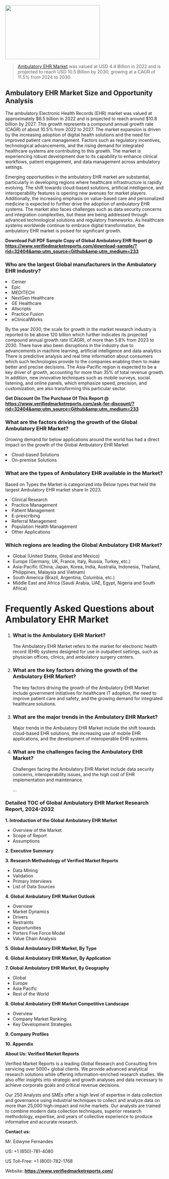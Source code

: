 <img src="https://ffe5etoiles.com/wp-content/uploads/2024/12/MST1-300x171.png" alt="" width="300" height="171" class="alignnone size-medium wp-image-20088" /><blockquote><p><p><a href="https://www.verifiedmarketreports.com/download-sample/?rid=32404&utm_source=Github&utm_medium=233" target="_blank">Ambulatory EHR Market</a> was valued at USD 4.4 Billion in 2022 and is projected to reach USD 10.5 Billion by 2030, growing at a CAGR of 11.5% from 2024 to 2030.</p></blockquote><p><h2>Ambulatory EHR Market Size and Opportunity Analysis</h2><p>The ambulatory Electronic Health Records (EHR) market was valued at approximately $6.5 billion in 2022 and is projected to reach around $10.8 billion by 2027. This growth represents a compound annual growth rate (CAGR) of about 10.5% from 2022 to 2027. The market expansion is driven by the increasing adoption of digital health solutions and the need for improved patient care management. Factors such as regulatory incentives, technological advancements, and the rising demand for integrated healthcare systems are contributing to this growth. The market is experiencing robust development due to its capability to enhance clinical workflows, patient engagement, and data management across ambulatory settings.</p><p>Emerging opportunities in the ambulatory EHR market are substantial, particularly in developing regions where healthcare infrastructure is rapidly evolving. The shift towards cloud-based solutions, artificial intelligence, and interoperability features is opening new avenues for market players. Additionally, the increasing emphasis on value-based care and personalized medicine is expected to further drive the adoption of ambulatory EHR systems. The market also faces challenges such as data security concerns and integration complexities, but these are being addressed through advanced technological solutions and regulatory frameworks. As healthcare systems worldwide continue to embrace digital transformation, the ambulatory EHR market is poised for significant growth.</p></p><p class=""><strong>Download Full PDF Sample Copy of Global Ambulatory EHR Report @ <a href="https://www.verifiedmarketreports.com/download-sample/?rid=32404&amp;utm_source=Github&amp;utm_medium=233" target="_blank">https://www.verifiedmarketreports.com/download-sample/?rid=32404&amp;utm_source=Github&amp;utm_medium=233</a></strong></p><h3 id="" class="">Who are the largest Global manufacturers in the Ambulatory EHR industry?</h3><p><li>Cerner</li><li> Epic</li><li> MEDITECH</li><li> NextGen Healthcare</li><li> GE Healthcare</li><li> Allscripts</li><li> Practice Fusion</li><li> eClinicalWorks</li></p><div class=""><div class="" dir="" data-message-author-role="" data-message-id="" data-message-model-slug=""><div class=""><div class=""><div class=""><div class="" dir="" data-message-author-role="" data-message-id="" data-message-model-slug=""><div class=""><div class=""><p>By the year 2030, the scale for growth in the market research industry is reported to be above 120 billion which further indicates its projected compound annual growth rate (CAGR), of more than 5.8% from 2023 to 2030. There have also been disruptions in the industry due to advancements in machine learning, artificial intelligence and data analytics There is predictive analysis and real time information about consumers which such technologies provide to the companies enabling them to make better and precise decisions. The Asia-Pacific region is expected to be a key driver of growth, accounting for more than 35% of total revenue growth. In addition, new innovative techniques such as mobile surveys, social listening, and online panels, which emphasize speed, precision, and customization, are also transforming this particular sector.</p><p><strong>Get Discount On The Purchase Of This Report @&nbsp; <a href="https://www.verifiedmarketreports.com/ask-for-discount/?rid=32404&amp;utm_source=Github&amp;utm_medium=233" target="_blank">https://www.verifiedmarketreports.com/ask-for-discount/?rid=32404&amp;utm_source=Github&amp;utm_medium=233</a></strong></p></div></div></div></div></div></div></div></div><h3 id="" class="">What are the factors driving the growth of the Global Ambulatory EHR Market?</h3><p id="" class="">Growing demand for below applications around the world has had a direct impact on the growth of the Global Ambulatory EHR Market</p><p id="" class=""><li>Cloud-based Solutions</li><li> On-premise Solutions</li></p><h3 id="" class="">What are the types of Ambulatory EHR available in the Market?</h3><p id="" class="">Based on Types the Market is categorized into Below types that held the largest Ambulatory EHR market share In 2023.</p><p id="" class=""><li>Clinical Research</li><li> Practice Management</li><li> Patient Management</li><li> E-prescribing</li><li> Referral Management</li><li> Population Health Management</li><li> Other Applications</li></p><h3 id="" class="">Which regions are leading the Global Ambulatory EHR Market?</h3><ul><li>Global (United States, Global and Mexico)</li><li>Europe (Germany, UK, France, Italy, Russia, Turkey, etc.)</li><li>Asia-Pacific (China, Japan, Korea, India, Australia, Indonesia, Thailand, Philippines, Malaysia and Vietnam)</li><li>South America (Brazil, Argentina, Columbia, etc.)</li><li>Middle East and Africa (Saudi Arabia, UAE, Egypt, Nigeria and South Africa)</li></ul><p> <h1>Frequently Asked Questions about Ambulatory EHR Market</h1> <ol> <li> <h3>What is the Ambulatory EHR Market?</h3> <p>The Ambulatory EHR Market refers to the market for electronic health record (EHR) systems designed for use in outpatient settings, such as physician offices, clinics, and ambulatory surgery centers.</p> </li> <li> <h3>What are the key factors driving the growth of the Ambulatory EHR Market?</h3> <p>The key factors driving the growth of the Ambulatory EHR Market include government initiatives for healthcare IT adoption, the need to improve patient care and safety, and the growing demand for integrated healthcare solutions.</p> </li> <li> <h3>What are the major trends in the Ambulatory EHR Market?</h3> <p>Major trends in the Ambulatory EHR Market include the shift towards cloud-based EHR solutions, the increasing use of mobile EHR applications, and the development of interoperable EHR systems.</p> </li> <li> <h3>What are the challenges facing the Ambulatory EHR Market?</h3> <p>Challenges facing the Ambulatory EHR Market include data security concerns, interoperability issues, and the high cost of EHR implementation and maintenance.</p> </li> ... <!-- Continue with more FAQs and answers --> </ol></body></html></p><h3 id="" class="">Detailed TOC of Global Ambulatory EHR Market Research Report, 2024-2032</h3><p id="" class=""><strong>1. Introduction of the Global Ambulatory EHR Market</strong></p><ul><li>Overview of the Market</li><li>Scope of Report</li><li>Assumptions</li></ul><p id="" class=""><strong>2. Executive Summary</strong></p><p id="" class=""><strong>3. Research Methodology of&nbsp;Verified Market Reports</strong></p><ul><li>Data Mining</li><li>Validation</li><li>Primary Interviews</li><li>List of Data Sources</li></ul><p id="" class=""><strong>4. Global Ambulatory EHR Market Outlook</strong></p><ul><li>Overview</li><li>Market Dynamics</li><li>Drivers</li><li>Restraints</li><li>Opportunities</li><li>Porters Five Force Model</li><li>Value Chain Analysis</li></ul><p id="" class=""><strong>5. Global Ambulatory EHR Market, By&nbsp;Type</strong></p><p id="" class=""><strong>6. Global Ambulatory EHR Market, By Application</strong></p><p id="" class=""><strong>7. Global Ambulatory EHR Market, By Geography</strong></p><ul><li>Global</li><li>Europe</li><li>Asia Pacific</li><li>Rest of the World</li></ul><p id="" class=""><strong>8. Global Ambulatory EHR Market Competitive Landscape</strong></p><ul><li>Overview</li><li>Company Market Ranking</li><li>Key Development Strategies</li></ul><p id="" class=""><strong>9. Company Profiles</strong></p><p id="" class=""><strong>10. Appendix</strong></p><p id="" class=""><strong>About Us: Verified Market Reports</strong></p><p id="" class="">Verified Market Reports is a leading Global Research and Consulting firm servicing over 5000+ global clients. We provide advanced analytical research solutions while offering information-enriched research studies. We also offer insights into strategic and growth analyses and data necessary to achieve corporate goals and critical revenue decisions.</p><p id="" class="">Our 250 Analysts and SMEs offer a high level of expertise in data collection and governance using industrial techniques to collect and analyze data on more than 25,000 high-impact and niche markets. Our analysts are trained to combine modern data collection techniques, superior research methodology, expertise, and years of collective experience to produce informative and accurate research.</p><p id="" class=""><strong>Contact us:</strong></p><p id="" class="">Mr. Edwyne Fernandes</p><p id="" class="">US: +1 (650)-781-4080</p><p id="" class="">US Toll-Free: +1 (800)-782-1768</p><p id="" class="">Website: <a target="" data-test-app-aware-link=""><strong>https://www.verifiedmarketreports.com/</strong></a></p>
